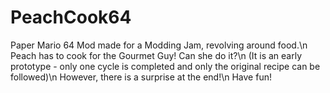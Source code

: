 # PeachCook64
Paper Mario 64 Mod made for a Modding Jam, revolving around food.\n
Peach has to cook for the Gourmet Guy! Can she do it?\n
(It is an early prototype - only one cycle is completed and only the original recipe can be followed)\n
However, there is a surprise at the end!\n
Have fun!
